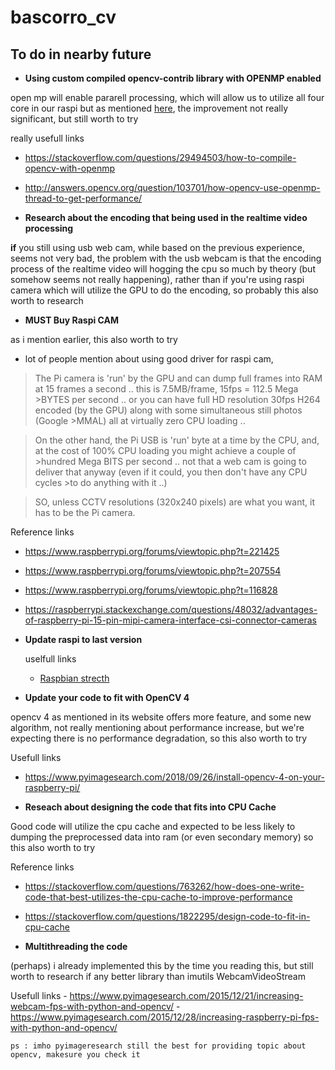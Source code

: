 # bascorro_cv

## To do in nearby future

- **Using custom compiled opencv-contrib library with OPENMP enabled**

open mp will enable pararell processing, which will allow us to utilize all four core in our raspi
but as mentioned [here](https://stackoverflow.com/questions/37337828/openmp-how-to-use-all-available-cpu-to-improve-performance),
the improvement not really significant, but still worth to try

  really usefull links
  - https://stackoverflow.com/questions/29494503/how-to-compile-opencv-with-openmp
  - http://answers.opencv.org/question/103701/how-opencv-use-openmp-thread-to-get-performance/
    
- **Research about the encoding that being used in the realtime video processing**

**if** you still using usb web cam, while based on the previous experience, seems not very bad, the problem with the usb webcam is that the encoding process of the realtime video will hogging the cpu so much by theory (but somehow seems not really happening), rather than if you're using raspi camera which will utilize the GPU to do the encoding, so probably this also worth to research
  

- **MUST Buy Raspi CAM**

as i mention earlier, this also worth to try
 + lot of people mention about using good driver for raspi cam, 
 
 >The Pi camera is 'run' by the GPU and can dump full frames into RAM at 15 frames a second .. this is 7.5MB/frame, 15fps = 112.5 Mega >BYTES per second .. or you can have full HD resolution 30fps H264 encoded (by the GPU) along with some simultaneous still photos (Google >MMAL) all at virtually zero CPU loading ..

>On the other hand, the Pi USB is 'run' byte at a time by the CPU, and, at the cost of 100% CPU loading you might achieve a couple of >hundred Mega BITS per second .. not that a web cam is going to deliver that anyway (even if it could, you then don't have any CPU cycles >to do anything with it ..)

>SO, unless CCTV resolutions (320x240 pixels) are what you want, it has to be the Pi camera.

  Reference links
  - https://www.raspberrypi.org/forums/viewtopic.php?t=221425
  - https://www.raspberrypi.org/forums/viewtopic.php?t=207554
  - https://www.raspberrypi.org/forums/viewtopic.php?t=116828
  - https://raspberrypi.stackexchange.com/questions/48032/advantages-of-raspberry-pi-15-pin-mipi-camera-interface-csi-connector-cameras
  
- **Update raspi to last version**

  uselfull links 
    - [Raspbian strecth](https://www.raspberrypi.org/blog/raspbian-stretch/)
    

- **Update your code to fit with OpenCV 4**

opencv 4 as mentioned in its website offers more feature, and some new algorithm, not really mentioning about performance increase, but we're expecting there is no performance degradation, so this also worth to try

  Usefull links 
   - https://www.pyimagesearch.com/2018/09/26/install-opencv-4-on-your-raspberry-pi/

- **Reseach about designing the code that fits into CPU Cache**

Good code will utilize the cpu cache and expected to be less likely to dumping the preprocessed data into ram (or even secondary memory)
so this also worth to try

  Reference links
  - https://stackoverflow.com/questions/763262/how-does-one-write-code-that-best-utilizes-the-cpu-cache-to-improve-performance
  - https://stackoverflow.com/questions/1822295/design-code-to-fit-in-cpu-cache
  
  
- **Multithreading the code**
 
 (perhaps) i already implemented this by the time you reading this, but still worth to research if any better library than imutils WebcamVideoStream
 
   Usefull links
    - https://www.pyimagesearch.com/2015/12/21/increasing-webcam-fps-with-python-and-opencv/
    - https://www.pyimagesearch.com/2015/12/28/increasing-raspberry-pi-fps-with-python-and-opencv/
    
    ps : imho pyimageresearch still the best for providing topic about opencv, makesure you check it 
    
  

